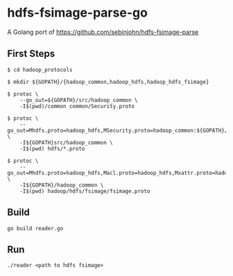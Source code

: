 # hdfs-fsimage-parse-go
A Golang port of https://github.com/sebinjohn/hdfs-fsimage-parse

## First Steps

```
$ cd hadoop_protocols

$ mkdir ${GOPATH}/{hadoop_common,hadoop_hdfs,hadoop_hdfs_fsimage}

$ protoc \
	--go_out=${GOPATH}/src/hadoop_common \
	-I$(pwd)/common common/Security.proto

$ protoc \
	--go_out=Mhdfs.proto=hadoop_hdfs,MSecurity.proto=hadoop_common:${GOPATH}/src/hadoop_hdfs \
	-I${GOPATH}src/hadoop_common \
	-I$(pwd) hdfs/*.proto

$ protoc \
	--go_out=Mhdfs.proto=hadoop_hdfs,Macl.proto=hadoop_hdfs,Mxattr.proto=hadoop_hdfs:${GOPATH}/src/hadoop_hdfs_fsimage \
	-I${GOPATH}/hadoop_common \
	-I$(pwd) hadoop/hdfs/fsimage/fsimage.proto
```

## Build

`go build reader.go`

## Run

`./reader <path to hdfs fsimage>`
